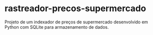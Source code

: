 # rastreador-precos-supermercado
Projeto de um indexador de preços de supermercado desenvolvido em Python com SQLite para armazenamento de dados.
